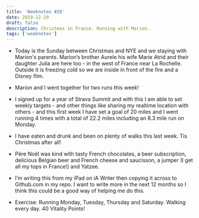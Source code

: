 ```yaml
---
title: 'Weeknotes #28'
date: 2019-12-29
draft: false
description: Christmas in France. Running with Marion.
tags: ['weeknotes']
---
```


- Today is the Sunday between Christmas and NYE and we staying with Marion's parents. Marion’s brother Aurele his wife Marie Atrid and their daughter Julia are here too - in the west of France near La Rochelle. Outside it is freezing cold so we are inside in front of the fire and a Disney film.

- Marion and I went together for two runs this week!

-  I signed up for a year of Strava Summit and with this I am able to set weekly targets - and other things like sharing my realtime location with others - and this first week I have set a goal of 20 miles and I went running 4 times with a total of 22.2 miles including an 8.3 mile run on Monday.

-  I have eaten and drunk and been on plenty of walks this last week. Tis Christmas after all!

-  Père Noël was kind with tasty French chocolates, a beer subscription, delicious Belgian beer and French cheese and saucisson, a jumper (I get all my tops in France!) and Yatzee.

-  I’m writing this from my iPad on iA Writer then copying it across to Github.com in my repo. I want to write more in the next 12 months so I think this could be a good way of helping me do this.

- Exercise: Running Monday, Tuesday, Thursday and Saturday. Walking every day. 40 Vitality Points!

